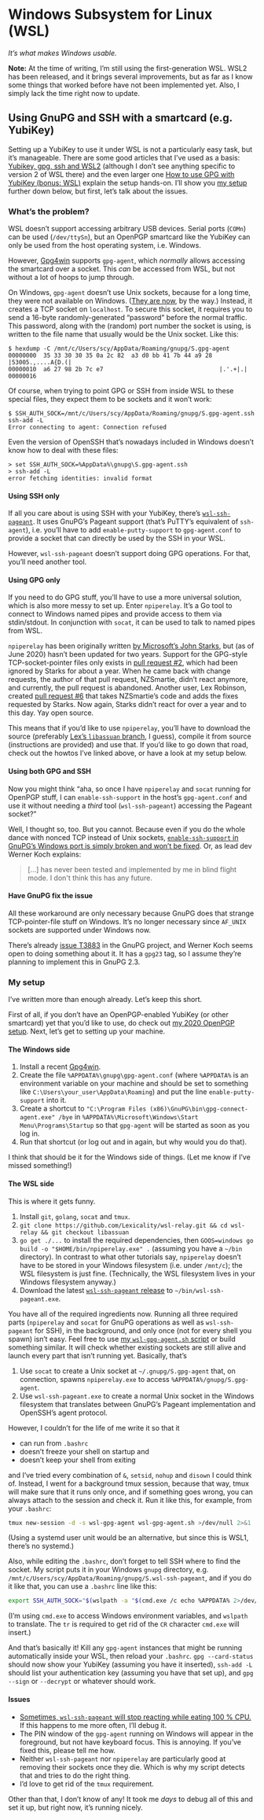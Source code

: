 # Windows Subsystem for Linux (WSL)

_It’s what makes Windows usable._

**Note:**
At the time of writing, I’m still using the first-generation WSL.
WSL2 has been released, and it brings several improvements, but as far as I know some things that worked before have not been implemented yet.
Also, I simply lack the time right now to update.

## Using GnuPG and SSH with a smartcard (e.g. YubiKey)

Setting up a YubiKey to use it under WSL is not a particularly easy task, but it’s manageable.
There are some good articles that I’ve used as a basis:
[Yubikey, gpg, ssh and WSL2](https://blog.nimamoh.net/yubi-key-gpg-wsl2/) (although I don’t see anything specific to version 2 of WSL there) and the even larger one [How to use GPG with YubiKey (bonus: WSL)](https://codingnest.com/how-to-use-gpg-with-yubikey-wsl/) explain the setup hands-on.
I’ll show you [my setup](#my-setup) further down below, but first, let’s talk about the issues.

### What’s the problem?

WSL doesn’t support accessing arbitrary USB devices.
Serial ports (`COMn`) can be used (`/dev/ttySn`), but an OpenPGP smartcard like the YubiKey can only be used from the host operating system, i.e. Windows.

However, [Gpg4win](https://gpg4win.de/) supports `gpg-agent`, which _normally_ allows accessing the smartcard over a socket.
This _can_ be accessed from WSL, but not without a lot of hoops to jump through.

On Windows, `gpg-agent` doesn’t use Unix sockets, because for a long time, they were not available on Windows.
([They are now](https://devblogs.microsoft.com/commandline/af_unix-comes-to-windows/), by the way.)
Instead, it creates a TCP socket on `localhost`.
To secure this socket, it requires you to send a 16-byte randomly-generated “password” before the normal traffic.
This password, along with the (random) port number the socket is using, is written to the file name that usually would be the Unix socket.
Like this:

```
$ hexdump -C /mnt/c/Users/scy/AppData/Roaming/gnupg/S.gpg-agent
00000000  35 33 30 30 35 0a 2c 82  a3 d0 bb 41 7b 44 a9 28  |53005.,....A{D.(|
00000010  a6 27 98 2b 7c e7                                 |.'.+|.|
00000016
```

Of course, when trying to point GPG or SSH from inside WSL to these special files, they expect them to be sockets and it won’t work:

```
$ SSH_AUTH_SOCK=/mnt/c/Users/scy/AppData/Roaming/gnupg/S.gpg-agent.ssh ssh-add -L
Error connecting to agent: Connection refused
```

Even the version of OpenSSH that’s nowadays included in Windows doesn’t know how to deal with these files:

```
> set SSH_AUTH_SOCK=%AppData%\gnupg\S.gpg-agent.ssh
> ssh-add -L
error fetching identities: invalid format
```

#### Using SSH only

If all you care about is using SSH with your YubiKey, there’s [`wsl-ssh-pageant`](https://github.com/benpye/wsl-ssh-pageant).
It uses GnuPG’s Pageant support (that’s PuTTY’s equivalent of `ssh-agent`), i.e. you’ll have to add `enable-putty-support` to `gpg-agent.conf` to provide a socket that can directly be used by the SSH in your WSL.

However, `wsl-ssh-pageant` doesn’t support doing GPG operations.
For that, you’ll need another tool.

#### Using GPG only

If you need to do GPG stuff, you’ll have to use a more universal solution, which is also more messy to set up.
Enter `npiperelay`.
It’s a Go tool to connect to Windows named pipes and provide access to them via stdin/stdout.
In conjunction with `socat`, it can be used to talk to named pipes from WSL.

`npiperelay` has been originally written [by Microsoft’s John Starks](https://github.com/jstarks/npiperelay), but (as of June 2020) hasn’t been updated for two years.
Support for the GPG-style TCP-socket-pointer files only exists in [pull request #2](https://github.com/jstarks/npiperelay/pull/2), which had been ignored by Starks for about a year.
When he came back with change requests, the author of that pull request, NZSmartie, didn’t react anymore, and currently, the pull request is abandoned.
Another user, Lex Robinson, created [pull request #6](https://github.com/jstarks/npiperelay/pull/6) that takes NZSmartie’s code and adds the fixes requested by Starks.
Now again, Starks didn’t react for over a year and to this day.
Yay open source.

This means that if you’d like to use `npiperelay`, you’ll have to download the source (preferably [Lex’s `libassuan` branch](https://github.com/Lexicality/wsl-relay/tree/libassuan), I guess), compile it from source (instructions are provided) and use that.
If you’d like to go down that road, check out the howtos I’ve linked above, or have a look at my setup below.

#### Using both GPG and SSH

Now you might think “aha, so once I have `npiperelay` and `socat` running for OpenPGP stuff, I can `enable-ssh-support` in the host’s `gpg-agent.conf` and use it without needing a _third_ tool (`wsl-ssh-pageant`) accessing the Pageant socket?”

Well, I thought so, too.
But you cannot.
Because even if you do the whole dance with nonced TCP instead of Unix sockets, [`enable-ssh-support` in GnuPG’s Windows port is simply broken and won’t be fixed](https://dev.gnupg.org/T4979).
Or, as lead dev Werner Koch explains:

> […] has never been tested and implemented by me in blind flight mode. I don't think this has any future.

#### Have GnuPG fix the issue

All these workaround are only necessary because GnuPG does that strange TCP-pointer-file stuff on Windows.
It’s no longer necessary since `AF_UNIX` sockets are supported under Windows now.

There’s already [issue T3883](https://dev.gnupg.org/T3883) in the GnuPG project, and Werner Koch seems open to doing something about it.
It has a `gpg23` tag, so I assume they’re planning to implement this in GnuPG 2.3.

### My setup

I’ve written more than enough already.
Let’s keep this short.

First of all, if you don’t have an OpenPGP-enabled YubiKey (or other smartcard) yet that you’d like to use, do check out [my 2020 OpenPGP setup](https://github.com/scy/knowledge/blob/master/src/openpgp.md#my-2020-openpgp-setup).
Next, let’s get to setting up your machine.

#### The Windows side

1. Install a recent [Gpg4win](https://gpg4win.de/).
2. Create the file `%APPDATA%\gnupg\gpg-agent.conf` (where `%APPDATA%` is an environment variable on your machine and should be set to something like `C:\Users\your_user\AppData\Roaming`) and put the line `enable-putty-support` into it.
3. Create a shortcut to `"C:\Program Files (x86)\GnuPG\bin\gpg-connect-agent.exe" /bye` in `%APPDATA%\Microsoft\Windows\Start Menu\Programs\Startup` so that `gpg-agent` will be started as soon as you log in.
4. Run that shortcut (or log out and in again, but why would you do that).

I think that should be it for the Windows side of things.
(Let me know if I’ve missed something!)

#### The WSL side

This is where it gets funny.

1. Install `git`, `golang`, `socat` and `tmux`.
2. `git clone https://github.com/Lexicality/wsl-relay.git && cd wsl-relay && git checkout libassuan`
3. `go get ./...` to install the required dependencies, then `GOOS=windows go build -o "$HOME/bin/npiperelay.exe" .` (assuming you have a `~/bin` directory). In contrast to what other tutorials say, `npiperelay` doesn’t have to be stored in your Windows filesystem (i.e. under `/mnt/c`); the WSL filesystem is just fine. (Technically, the WSL filesystem lives in your Windows filesystem anyway.)
4. Download the latest [`wsl-ssh-pageant` release](https://github.com/benpye/wsl-ssh-pageant/releases) to `~/bin/wsl-ssh-pageant.exe`.

You have all of the required ingredients now.
Running all three required parts (`npiperelay` and `socat` for GnuPG operations as well as `wsl-ssh-pageant` for SSH), in the background, and only once (not for every shell you spawn) isn’t easy.
Feel free to use [my `wsl-gpg-agent.sh` script](https://github.com/scy/dotfiles/blob/master/bin/wsl-gpg-agent.sh) or build something similar.
It will check whether existing sockets are still alive and launch every part that isn’t running yet.
Basically, that’s

1. Use `socat` to create a Unix socket at `~/.gnupg/S.gpg-agent` that, on connection, spawns `npiperelay.exe` to access `%APPDATA%/gnupg/S.gpg-agent`.
2. Use `wsl-ssh-pageant.exe` to create a normal Unix socket in the Windows filesystem that translates between GnuPG’s Pageant implementation and OpenSSH’s agent protocol.

However, I couldn’t for the life of me write it so that it

* can run from `.bashrc`
* doesn’t freeze your shell on startup and
* doesn’t keep your shell from exiting

and I’ve tried every combination of `&`, `setsid`, `nohup` and `disown` I could think of.
Instead, I went for a background tmux session, because that way, tmux will make sure that it runs only once, and if something goes wrong, you can always attach to the session and check it.
Run it like this, for example, from your `.bashrc`:

```sh
tmux new-session -d -s wsl-gpg-agent wsl-gpg-agent.sh >/dev/null 2>&1
```

(Using a systemd user unit would be an alternative, but since this is WSL1, there’s no systemd.)

Also, while editing the `.bashrc`, don’t forget to tell SSH where to find the socket.
My script puts it in your Windows `gnupg` directory, e.g. `/mnt/c/Users/scy/AppData/Roaming/gnupg/S.wsl-ssh-pageant`, and if you do it like that, you can use a `.bashrc` line like this:

```sh
export SSH_AUTH_SOCK="$(wslpath -a "$(cmd.exe /c echo %APPDATA% 2>/dev/null | tr -d '\r')")/gnupg/S.wsl-ssh-pageant"
```

(I’m using `cmd.exe` to access Windows environment variables, and `wslpath` to translate. The `tr` is required to get rid of the `CR` character `cmd.exe` will insert.)

And that’s basically it!
Kill any `gpg-agent` instances that might be running automatically inside your WSL, then reload your `.bashrc`.
`gpg --card-status` should now show your YubiKey (assuming you have it inserted), `ssh-add -L` should list your authentication key (assuming you have that set up), and `gpg --sign` or `--decrypt` or whatever should work.

#### Issues

* [Sometimes, `wsl-ssh-pageant` will stop reacting while eating 100 % CPU.](https://twitter.com/scy/status/1282414463090597889) If this happens to me more often, I’ll debug it.
* The PIN window of the `gpg-agent` running on Windows will appear in the foreground, but not have keyboard focus. This is annoying. If you’ve fixed this, please tell me how.
* Neither `wsl-ssh-pageant` nor `npiperelay` are particularly good at removing their sockets once they die. Which is why my script detects that and tries to do the right thing.
* I’d love to get rid of the `tmux` requirement.

Other than that, I don’t know of any!
It took me _days_ to debug all of this and set it up, but right now, it’s running nicely.
